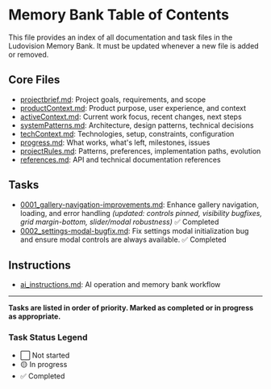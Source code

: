 # Memory Bank Table of Contents

This file provides an index of all documentation and task files in the Ludovision Memory Bank. It must be updated whenever a new file is added or removed.

## Core Files
- [projectbrief.md](./projectbrief.md): Project goals, requirements, and scope
- [productContext.md](./productContext.md): Product purpose, user experience, and context
- [activeContext.md](./activeContext.md): Current work focus, recent changes, next steps
- [systemPatterns.md](./systemPatterns.md): Architecture, design patterns, technical decisions
- [techContext.md](./techContext.md): Technologies, setup, constraints, configuration
- [progress.md](./progress.md): What works, what's left, milestones, issues
- [projectRules.md](./projectRules.md): Patterns, preferences, implementation paths, evolution
- [references.md](./references.md): API and technical documentation references

## Tasks
- [0001_gallery-navigation-improvements.md](./tasks/0001_gallery-navigation-improvements.md): Enhance gallery navigation, loading, and error handling *(updated: controls pinned, visibility bugfixes, grid margin-bottom, slider/modal robustness)* ✅ Completed
- [0002_settings-modal-bugfix.md](./tasks/0002_settings-modal-bugfix.md): Fix settings modal initialization bug and ensure modal controls are always available. ✅ Completed

## Instructions
- [ai_instructions.md](../ai_instructions.md): AI operation and memory bank workflow

---

**Tasks are listed in order of priority. Marked as completed or in progress as appropriate.**

### Task Status Legend
- ⬜ Not started
- 🟡 In progress
- ✅ Completed
